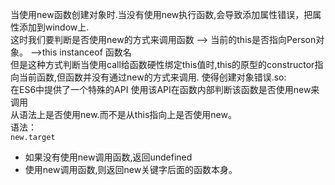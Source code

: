 当使用new函数创建对象时.当没有使用new执行函数,会导致添加属性错误，把属性添加到window上.  
这时我们要判断是否使用new的方式来调用函数 --> 当前的this是否指向Person对象。 -->this instanceof 函数名  
但是这种方式判断当使用call给函数硬性绑定this值时,this的原型的constructor指向当前函数,但函数并没有通过new的方式来调用. 使得创建对象错误.so:   
在ES6中提供了一个特殊的API 使用该API在函数内部判断该函数是否使用new来调用  
从语法上是否使用new.而不是从this指向上是否使用new。  
语法：  
`new.target`  
- 如果没有使用new调用函数,返回undefined
- 使用new调用函数,则返回new关键字后面的函数本身。